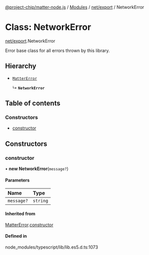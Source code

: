 [@project-chip/matter-node.js](../README.md) / [Modules](../modules.md) / [net/export](../modules/net_export.md) / NetworkError

# Class: NetworkError

[net/export](../modules/net_export.md).NetworkError

Error base class for all errors thrown by this library.

## Hierarchy

- [`MatterError`](exports_common.MatterError.md)

  ↳ **`NetworkError`**

## Table of contents

### Constructors

- [constructor](net_export.NetworkError.md#constructor)

## Constructors

### constructor

• **new NetworkError**(`message?`)

#### Parameters

| Name | Type |
| :------ | :------ |
| `message?` | `string` |

#### Inherited from

[MatterError](exports_common.MatterError.md).[constructor](exports_common.MatterError.md#constructor)

#### Defined in

node_modules/typescript/lib/lib.es5.d.ts:1073
